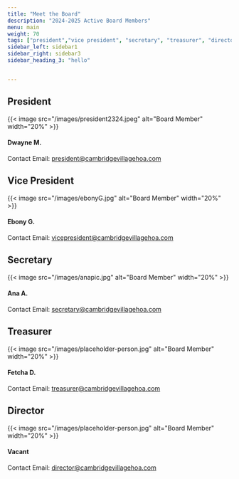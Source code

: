 ```yaml
---
title: "Meet the Board"
description: "2024-2025 Active Board Members"
menu: main
weight: 70
tags: ["president","vice president", "secretary", "treasurer", "director"]
sidebar_left: sidebar1
sidebar_right: sidebar3
sidebar_heading_3: "hello"


---
```

## President

{{< image src="/images/president2324.jpeg" alt="Board Member" width="20%" >}}

#### Dwayne M.
Contact Email: <president@cambridgevillagehoa.com>

## Vice President
{{< image src="/images/ebonyG.jpg" alt="Board Member" width="20%" >}}

#### Ebony G.
Contact Email: <vicepresident@cambridgevillagehoa.com>

## Secretary
{{< image src="/images/anapic.jpg" alt="Board Member" width="20%" >}}

#### Ana A.
Contact Email: <secretary@cambridgevillagehoa.com>

## Treasurer
{{< image src="/images/placeholder-person.jpg" alt="Board Member" width="20%" >}}

#### Fetcha D.
Contact Email: <treasurer@cambridgevillagehoa.com>

## Director
{{< image src="/images/placeholder-person.jpg" alt="Board Member" width="20%" >}}

#### Vacant
Contact Email: <director@cambridgevillagehoa.com>

